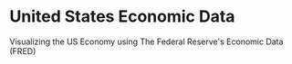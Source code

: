 # United States Economic Data  

Visualizing the US Economy using The Federal Reserve's Economic Data (FRED) 
